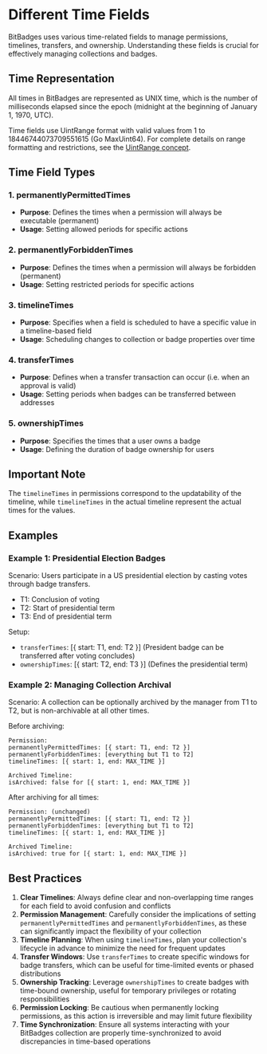 # Different Time Fields

BitBadges uses various time-related fields to manage permissions, timelines, transfers, and ownership. Understanding these fields is crucial for effectively managing collections and badges.

## Time Representation

All times in BitBadges are represented as UNIX time, which is the number of milliseconds elapsed since the epoch (midnight at the beginning of January 1, 1970, UTC).

Time fields use UintRange format with valid values from 1 to 18446744073709551615 (Go MaxUint64). For complete details on range formatting and restrictions, see the [UintRange concept](uintrange.md).

## Time Field Types

### 1. permanentlyPermittedTimes

-   **Purpose**: Defines the times when a permission will always be executable (permanent)
-   **Usage**: Setting allowed periods for specific actions

### 2. permanentlyForbiddenTimes

-   **Purpose**: Defines the times when a permission will always be forbidden (permanent)
-   **Usage**: Setting restricted periods for specific actions

### 3. timelineTimes

-   **Purpose**: Specifies when a field is scheduled to have a specific value in a timeline-based field
-   **Usage**: Scheduling changes to collection or badge properties over time

### 4. transferTimes

-   **Purpose**: Defines when a transfer transaction can occur (i.e. when an approval is valid)
-   **Usage**: Setting periods when badges can be transferred between addresses

### 5. ownershipTimes

-   **Purpose**: Specifies the times that a user owns a badge
-   **Usage**: Defining the duration of badge ownership for users

## Important Note

The `timelineTimes` in permissions correspond to the updatability of the timeline, while `timelineTimes` in the actual timeline represent the actual times for the values.

## Examples

### Example 1: Presidential Election Badges

Scenario: Users participate in a US presidential election by casting votes through badge transfers.

-   T1: Conclusion of voting
-   T2: Start of presidential term
-   T3: End of presidential term

Setup:

-   `transferTimes`: [{ start: T1, end: T2 }] (President badge can be transferred after voting concludes)
-   `ownershipTimes`: [{ start: T2, end: T3 }] (Defines the presidential term)

### Example 2: Managing Collection Archival

Scenario: A collection can be optionally archived by the manager from T1 to T2, but is non-archivable at all other times.

Before archiving:

```
Permission:
permanentlyPermittedTimes: [{ start: T1, end: T2 }]
permanentlyForbiddenTimes: [everything but T1 to T2]
timelineTimes: [{ start: 1, end: MAX_TIME }]

Archived Timeline:
isArchived: false for [{ start: 1, end: MAX_TIME }]
```

After archiving for all times:

```
Permission: (unchanged)
permanentlyPermittedTimes: [{ start: T1, end: T2 }]
permanentlyForbiddenTimes: [everything but T1 to T2]
timelineTimes: [{ start: 1, end: MAX_TIME }]

Archived Timeline:
isArchived: true for [{ start: 1, end: MAX_TIME }]
```

## Best Practices

1. **Clear Timelines**: Always define clear and non-overlapping time ranges for each field to avoid confusion and conflicts
2. **Permission Management**: Carefully consider the implications of setting `permanentlyPermittedTimes` and `permanentlyForbiddenTimes`, as these can significantly impact the flexibility of your collection
3. **Timeline Planning**: When using `timelineTimes`, plan your collection's lifecycle in advance to minimize the need for frequent updates
4. **Transfer Windows**: Use `transferTimes` to create specific windows for badge transfers, which can be useful for time-limited events or phased distributions
5. **Ownership Tracking**: Leverage `ownershipTimes` to create badges with time-bound ownership, useful for temporary privileges or rotating responsibilities
6. **Permission Locking**: Be cautious when permanently locking permissions, as this action is irreversible and may limit future flexibility
7. **Time Synchronization**: Ensure all systems interacting with your BitBadges collection are properly time-synchronized to avoid discrepancies in time-based operations
